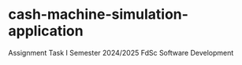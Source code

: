 # cash-machine-simulation-application
Assignment Task I Semester 2024/2025 FdSc Software Development
